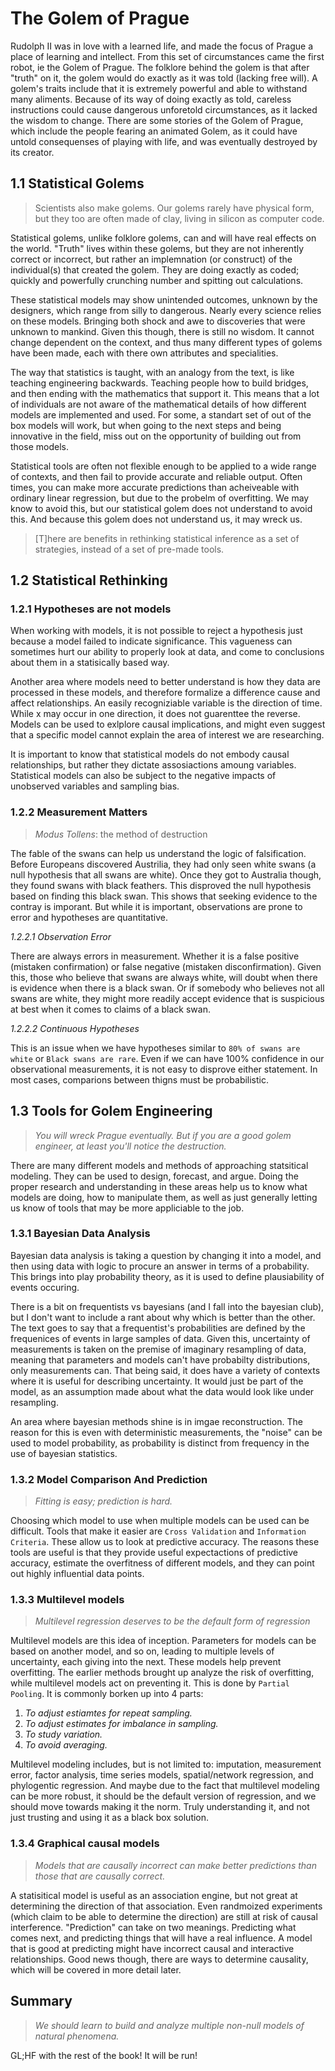 # The Golem of Prague

Rudolph II was in love with a learned life, and made the focus of Prague a place of learning and intellect. From this set of circumstances came the first robot, ie the Golem of Prague. The folklore behind the golem is that after "truth" on it, the golem would do exactly as it was told (lacking free will). A golem's traits include that it is extremely powerful and able to withstand many aliments. Because of its way of doing exactly as told, careless instructions could cause dangerous unforetold circumstances, as it lacked the wisdom to change. There are some stories of the Golem of Prague, which include the people fearing an animated Golem, as it could have untold consequenses of playing with life, and was eventually destroyed by its creator.

## 1.1 Statistical Golems

> Scientists also make golems. Our golems rarely have physical form, but they too are often made of clay, living in silicon as computer code.

Statistical golems, unlike folklore golems, can and will have real effects on the world. "Truth" lives within these golems, but they are not inherently correct or incorrect, but rather an implemnation (or construct) of the individual(s) that created the golem. They are doing exactly as coded; quickly and powerfully crunching number and spitting out calculations.

These statistical models may show unintended outcomes, unknown by the designers, which range from silly to dangerous. Nearly every science relies on these models. Bringing both shock and awe to discoveries that were unknown to mankind. Given this though, there is still no wisdom. It cannot change dependent on the context, and thus many different types of golems have been made, each with there own attributes and specialities.

The way that statistics is taught, with an analogy from  the text, is like teaching engineering backwards. Teaching people how to build bridges, and then ending with the mathematics that support it. This means that a lot of individuals are not aware of the mathematical details of how different models are implemented and used. For some, a standart set of out of the box models will work, but when going to the next steps and being innovative in the field, miss out on the opportunity of building out from those models.

Statistical tools are often not flexible enough to be applied to a wide range of contexts, and then fail to provide accurate and reliable output. Often times, you can make more accurate predictions than acheiveable with ordinary linear regression, but due to the probelm of overfitting. We may know to avoid this, but our statistical golem does not understand to avoid this. And because this golem does not understand us, it may wreck us.

> [T]here are benefits in rethinking statistical inference as a set of strategies, instead of a set of pre-made tools.

## 1.2 Statistical Rethinking

### 1.2.1 Hypotheses are not models

When working with models, it is not possible to reject a hypothesis just because a model failed to indicate significance. This vagueness can sometimes hurt our ability to properly look at data, and come to conclusions about them in a statisically based way.

Another area where models need to better understand is how they data are processed in these models, and therefore formalize a difference cause and affect relationships. An easily recogniziable variable is the direction of time. While x may occur in one direction, it does not guarenttee the reverse. Models can be used to exlplore causal implications, and might even suggest that a specific model cannot explain the area of interest we are researching.

It is important to know that statistical models do not embody causal relationships, but rather they dictate assosiactions amoung variables. Statistical models can also be subject to the negative impacts of unobserved variables and sampling bias.

### 1.2.2 Measurement Matters

> *Modus Tollens*: the method of destruction

The fable of the swans can help us understand the logic of falsification. Before Europeans discovered Austrilia, they had only seen white swans (a null hypothesis that all swans are white). Once they got to Australia though, they found swans with black feathers. This disproved the null hypothesis based on finding this black swan.  This shows that seeking evidence to the contray is imporant. But while it is important, observations are prone to error and hypotheses are quantitative.

*1.2.2.1 Observation Error*

There are always errors in measurement. Whether it is a false positive (mistaken confirmation) or false negative (mistaken disconfirmation). Given this, those who believe that swans are always white, will doubt when there is evidence when there is a black swan. Or if somebody who believes not all swans are white, they might more readily accept evidence that is suspicious at best when it comes to claims of a black swan.

*1.2.2.2 Continuous Hypotheses*

This is an issue when we have hypotheses similar to `80% of swans are white` or `Black swans are rare`. Even if we can have 100% confidence in our observational measurements, it is not easy to disprove either statement. In most cases, comparions between thigns must be probabilistic.

## 1.3 Tools for Golem Engineering

> *You will wreck Prague eventually. But if you are a good golem engineer, at least you'll notice the destruction.*

There are many different models and methods of approaching statsitical modeling. They can be used to design, forecast, and argue. Doing the proper research and understanding in these areas help us to know what models are doing, how to manipulate them, as well as just generally letting us know of tools that may be more appliciable to the job.

### 1.3.1 Bayesian Data Analysis

Bayesian data analysis is taking a question by changing it into a model, and then using data with logic to procure an answer in terms of a probability. This brings into play probability theory, as it is used to define plausiability of events occuring.

There is a bit on frequentists vs bayesians (and I fall into the bayesian club), but I don't want to include a rant about why which is better than the other. The text goes to say that a frequentist's probabilities are defined by the frequenices of events in large samples of data. Given this, uncertainty of measurements is taken on the premise of imaginary resampling of data, meaning that parameters and models can't have probabilty distributions, only measurements can. That being said, it does have a variety of contexts where it is useful for describing uncertainty. It would just be part of the model, as an assumption made about what the data would look like under resampling.

An area where bayesian methods shine is in imgae reconstruction. The reason for this is even with deterministic measurements, the "noise" can be used to model probability, as probability is distinct from frequency in the use of bayesian statistics.

### 1.3.2 Model Comparison And Prediction

> *Fitting is easy; prediction is hard.*

Choosing which model to use when multiple models can be used can be difficult. Tools that make it easier are `Cross Validation` and `Information Criteria`. These allow us to look at predictive accuracy. The reasons these tools are useful is that they provide useful expectactions of predictive accuracy, estimate the overfitness of different models, and they can point out highly influential data points.

### 1.3.3 Multilevel models

> *Multilevel regression deserves to be the default form of regression*

Multilevel models are this idea of inception. Parameters for models can be based on another model, and so on, leading to multiple levels of uncertainty, each giving into the next. These models help prevent overfitting. The earlier methods brought up analyze the risk of overfitting, while multilevel models act on preventing it. This is done by `Partial Pooling`. It is commonly borken up into 4 parts:

1. *To adjust estiamtes for repeat sampling.*
2. *To adjust estimates for imbalance in sampling.*
3. *To study variation.*
4. *To avoid averaging.*

Multilevel modeling includes, but is not limited to: imputation, measurement error, factor analysis, time series models, spatial/network regression, and phylogentic regression. And maybe due to the fact that multilevel modeling can be more robust, it should be the default version of regression, and we should move towards making it the norm. Truly understanding it, and not just trusting and using it as a black box solution.

### 1.3.4 Graphical causal models

> *Models that are causally incorrect can make better predictions than those that are causally correct.*

A statisitical model is useful as an association engine, but not great at determining the direction of that association. Even randmoized experiments (which claim to be able to determine the direction) are still at risk of causal interference. "Prediction" can take on two meanings. Predicting what comes next, and predicting things that will have a real influence. A model that is good at predicting might have incorrect causal and interactive relationships. Good news though, there are ways to determine causality, which will be covered in more detail later.

## Summary

> *We should learn to build and analyze multiple non-null models of natural phenomena.*

GL;HF with the rest of the book! It will be run!